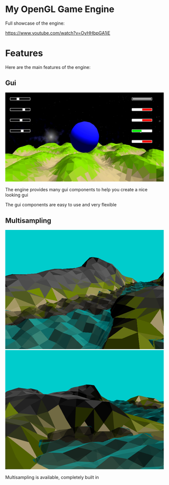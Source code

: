 # My OpenGL Game Engine

Full showcase of the engine:

https://www.youtube.com/watch?v=OyHHbpGA1iE

# Features

Here are the main features of the engine:

## Gui
<img src="https://github.com/Saar25/Lwjgl/blob/master/docs/Gui.png?raw=true" />

The engine provides many gui components to help you create a nice looking gui

The gui components are easy to use and very flexible


## Multisampling
<img src="https://github.com/Saar25/Lwjgl/blob/master/docs/WithoutMultisampling.png?raw=true" style="maxwidth=40%" />

<img src="https://github.com/Saar25/Lwjgl/blob/master/docs/WithMultisampling.png?raw=true" style="maxwidth=40%"/>

Multisampling is available, completely built in
